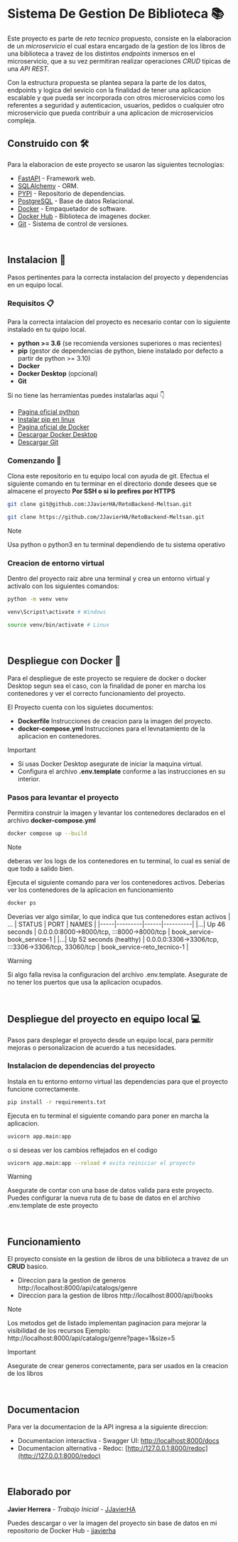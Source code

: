 # Sistema De Gestion De Biblioteca 📚
Este proyecto es parte de *reto tecnico* propuesto, consiste en la elaboracion de un *microservicio* el cual estara encargado de la gestion de los libros de una biblioteca a travez de los distintos *endpoints* inmersos en el microservicio, que a su vez permitiran realizar operaciones *CRUD* tipicas de una *API REST*.

Con la estructura propuesta se plantea separa la parte de los datos, endpoints y logica del sevicio con la finalidad de tener una aplicacion escalable y que pueda ser incorporada con otros microservicios como los referentes a seguridad y autenticacion, usuarios, pedidos o cualquier otro microservicio que pueda contribuir a una aplicacion de microservicios compleja.

## Construido con 🛠️
Para la elaboracion de este proyecto se usaron las siguientes tecnologias:
* [FastAPI](https://fastapi.tiangolo.com/) - Framework web.
* [SQLAlchemy](https://www.sqlalchemy.org/) - ORM.
* [PYPI](https://pypi.org/) - Repositorio de dependencias.
* [PostgreSQL](https://www.postgresql.org/) - Base de datos Relacional.
* [Docker](https://www.docker.com/) - Empaquetador de software.
* [Docker Hub](https://hub.docker.com/) - Biblioteca de imagenes docker.
* [Git](https://git-scm.com/doc) - Sistema de control de versiones.
<br>

## Instalacion 🔧
Pasos pertinentes para la correcta instalacion del proyecto y dependencias en un equipo local.

### Requisitos 📋
Para la correcta intalacion del proyecto es necesario contar con lo siguiente instalado en tu quipo local.
* **python >= 3.6** (se recomienda versiones superiores o mas recientes)
* **pip** (gestor de dependencias de python, biene instalado por defecto a partir de python >= 3.10)
* **Docker**
* **Docker Desktop** (opcional)
* **Git**

Si no tiene las herramientas puedes instalarlas aqui 👇
* [Pagina oficial python](https://www.python.org/)
* [Instalar pip en linux](https://geekland.eu/como-instalar-y-usar-el-gestor-de-paquetes-pip/#:~:text=Pip%20es%20un%20gestor%20de,sencilla%20en%20nuestro%20sistema%20Linux.)
* [Pagina oficial de Docker](https://www.docker.com/)
* [Descargar Docker Desktop](https://www.docker.com/products/docker-desktop/)
* [Descargar Git](https://git-scm.com/downloads)

### Comenzando 🚀
Clona este repositorio en tu equipo local con ayuda de git.
Efectua el siguiente comando en tu terminar en el directorio donde desees que se almacene el proyecto
**Por SSH o si lo prefires por HTTPS**
``` bash
git clone git@github.com:JJavierHA/RetoBackend-Meltsan.git
```
``` bash
git clone https://github.com/JJavierHA/RetoBackend-Meltsan.git
```

>[!NOTE]
> Usa python o python3 en tu terminal dependiendo de tu sistema operativo

### Creacion de entorno virtual
Dentro del proyecto raiz abre una terminal y crea un entorno virtual y activalo con los siguientes comandos:
``` bash
python -m venv venv
```
``` bash
venv\Scripst\activate # Windows
```
``` bash
source venv/bin/activate # Linux
```
<br>

## Despliegue con Docker 🐳 
Para el despliegue de este proyecto se requiere de docker o docker Desktop segun sea el caso, con la finalidad de poner en marcha los contenedores y ver el correcto funcionamiento del proyecto.

El Proyecto cuenta con los siguietes documentos:
* **Dockerfile** Instrucciones de creacion para la imagen del proyecto.
* **docker-compose.yml** Instrucciones para el levnatamiento de la aplicacion en contenedores.

> [!IMPORTANT]
> * Si usas Docker Desktop asegurate de iniciar la maquina virtual.
> * Configura el archivo **.env.template** conforme a las instrucciones en su interior.

### Pasos para levantar el proyecto
Permitira construir la imagen y levantar los contenedores declarados en el archivo **docker-compose.yml** 
``` bash
docker compose up --build
```
> [!NOTE] 
> deberas ver los logs de los contenedores en tu terminal, lo cual es senial de que todo a salido bien.

Ejecuta el siguiente comando para ver los contenedores activos. Deberias ver los contenedores de la aplicacion en funcionamiento
``` bash
docker ps
```
Deverias ver algo similar, lo que indica que tus contenedores estan activos
| ... | STATUS  | PORT | NAMES      |
|-----|---------|------|----------|
|...| Up 46 seconds     | 0.0.0.0:8000->8000/tcp, :::8000->8000/tcp   | book_service-book_service-1  |
|...| Up 52 seconds (healthy) | 0.0.0.0:3306->3306/tcp, :::3306->3306/tcp, 33060/tcp   | book_service-reto_tecnico-1   |

> [!WARNING]
> Si algo falla revisa la configuracion del archivo .env.template.
> Asegurate de no tener los puertos que usa la aplicacion ocupados.
<br>

## Despliegue del proyecto en equipo local 💻
Pasos para desplegar el proyecto desde un equipo local, para permitir mejoras o personalizacion de acuerdo a tus necesidades.

### Instalacion de dependencias del proyecto
Instala en tu entorno entorno virtual las dependencias para que el proyecto funcione correctamente.
``` bash
pip install -r requirements.txt
```

Ejecuta en tu terminal el siguiente comando para poner en marcha la aplicacion.
``` bash
uvicorn app.main:app  
```
o si deseas ver los cambios reflejados en el codigo
``` bash
uvicorn app.main:app --reload # evita reiniciar el proyecto
```

> [!WARNING]
> Asegurate de contar con una base de datos valida para este proyecto. Puedes configurar la nueva ruta de tu base de datos en el archivo .env.template de este proyecto
<br>

## Funcionamiento
El proyecto consiste en la gestion de libros de una biblioteca a travez de un **CRUD** basico.
* Direccion para la gestion de generos http://localhost:8000/api/catalogs/genre
* Direccion para la gestion de libros http://localhost:8000/api/books

> [!NOTE]
> Los metodos get de listado implementan paginacion para mejorar la visibilidad de los recursos
> Ejemplo: http://localhost:8000/api/catalogs/genre?page=1&size=5

> [!IMPORTANT]
> Asegurate de crear generos correctamente, para ser usados en la creacion de los libros 
<br>

## Documentacion
Para ver la documentacion de la API ingresa a la siguiente direccion: 
* Documentacion interactiva - Swagger UI: [http://localhost:8000/docs](http://localhost:8000/docs)
* Documentacion alternativa - Redoc: [http://127.0.0.1:8000/redoc](http://127.0.0.1:8000/redoc)
<br>

## Elaborado por ️
**Javier Herrera** - *Trabajo Inicial* - [JJavierHA](https://github.com/JJavierHA)

Puedes descargar o ver la imagen del proyecto sin base de datos en mi repositorio de Docker Hub - [jjavierha](https://hub.docker.com/r/jjavierha/reto-backend)
